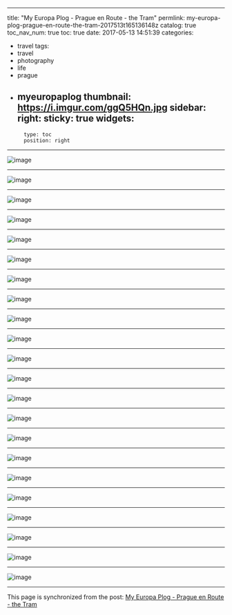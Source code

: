 
---
title: "My Europa Plog - Prague en Route - the Tram"
permlink: my-europa-plog-prague-en-route-the-tram-2017513t165136148z
catalog: true
toc_nav_num: true
toc: true
date: 2017-05-13 14:51:39
categories:
- travel
tags:
- travel
- photography
- life
- prague
- myeuropaplog
thumbnail: https://i.imgur.com/ggQ5HQn.jpg
sidebar:
    right:
        sticky: true
widgets:
    -
        type: toc
        position: right
---


![image](https://i.imgur.com/ggQ5HQn.jpg)<hr> ![image](https://i.imgur.com/Ijr3HH7.jpg)<hr> ![image](https://i.imgur.com/pHesj2Y.jpg)<hr> ![image](https://i.imgur.com/JwlJXfq.jpg)<hr> ![image](https://i.imgur.com/52usLW6.jpg)<hr> ![image](https://i.imgur.com/X4wQETq.jpg)<hr> ![image](https://i.imgur.com/6V1rumM.jpg)<hr> ![image](https://i.imgur.com/d55r24B.jpg)<hr> ![image](https://i.imgur.com/p6nGEQa.jpg)<hr> ![image](https://i.imgur.com/40KePPV.jpg)<hr> ![image](https://i.imgur.com/nURlHwR.jpg)<hr> ![image](https://i.imgur.com/lO9LysA.jpg)<hr> ![image](https://i.imgur.com/JOLp7Te.jpg)<hr> ![image](https://i.imgur.com/Qq3HRA9.jpg)<hr> ![image](https://i.imgur.com/bQqEeLR.jpg)<hr> ![image](https://i.imgur.com/aTUkWrA.jpg)<hr> ![image](https://i.imgur.com/Lt1jsvw.jpg)<hr> ![image](https://i.imgur.com/mPjevMN.jpg)<hr> ![image](https://i.imgur.com/R9tOnKD.jpg)<hr> ![image](https://i.imgur.com/VMjPa5Y.jpg)<hr> ![image](https://i.imgur.com/isliZWM.jpg)<hr> ![image](https://i.imgur.com/JCFGbC7.jpg)

- - -

This page is synchronized from the post: [My Europa Plog - Prague en Route - the Tram](https://steemit.com/@deanliu/my-europa-plog-prague-en-route-the-tram-2017513t165136148z)
